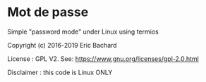 # Mot de passe

Simple "password mode" under Linux using termios


Copyright (c) 2016-2019 Eric Bachard 

License : GPL V2. See: https://www.gnu.org/licenses/gpl-2.0.html

Disclaimer : this code is Linux ONLY


